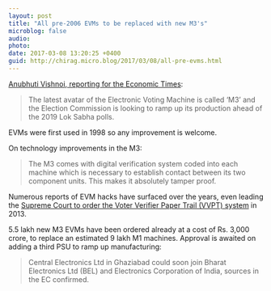 ```yaml
---
layout: post
title: "All pre-2006 EVMs to be replaced with new M3's"
microblog: false
audio: 
photo: 
date: 2017-03-08 13:20:25 +0400
guid: http://chirag.micro.blog/2017/03/08/all-pre-evms.html
---
```

<p><a href="http://economictimes.indiatimes.com/articleshow/57484337.cms?utm_source=contentofinterest&amp;utm_medium=text&amp;utm_campaign=cppst" target="_blank">Anubhuti Vishnoi, reporting for the Economic Times</a>:</p>
<blockquote>The latest avatar of the Electronic Voting Machine is called ‘M3’ and the Election Commission is looking to ramp up its production ahead of the 2019 Lok Sabha polls.</blockquote>
<p>EVMs were first used in 1998 so any improvement is welcome.</p>
<p>On technology improvements in the M3:</p>
<blockquote>The M3 comes with digital verification system coded into each machine which is necessary to establish contact between its two component units. This makes it absolutely tamper proof.</blockquote>
<p>Numerous reports of EVM hacks have surfaced over the years, even leading the <a href="https://www.eff.org/deeplinks/2013/10/supreme-court-india-voter-verifiable-paper-audit-trails-must-be-used" target="_blank">Supreme Court to order the Voter Verifier Paper Trail (VVPT) system</a> in 2013.</p>
<p>5.5 lakh new M3 EVMs have been ordered already at a cost of Rs. 3,000 crore, to replace an estimated 9 lakh M1 machines. Approval is awaited on adding a third PSU to ramp up manufacturing:</p>
<blockquote>Central Electronics Ltd in Ghaziabad could soon join Bharat Electronics Ltd (BEL) and Electronics Corporation of India, sources in the EC confirmed.</blockquote>
